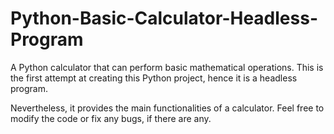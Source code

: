 # Python-Basic-Calculator-Headless-Program
A Python calculator that can perform basic mathematical operations. This is the first attempt at creating this Python project, hence it is a headless program.

Nevertheless, it provides the main functionalities of a calculator.
Feel free to modify the code or fix any bugs, if there are any.
